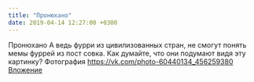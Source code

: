 ```yaml
---
title: "Пронюхано"
date: 2019-04-14 12:27:00 +0300
---
```


Пронюхано
А ведь фурри из цивилизованных стран, не смогут понять мемы фуррей из пост совка. Как думайте, что они подумают видя эту картинку?
Фотография
<a class="vk-attach" href="https://vk.com/photo-60440134_456259380">https://vk.com/photo-60440134_456259380</a>
<a class="vk-attach" href="https://vk.com/photo-60440134_456259380">Вложение</a>
